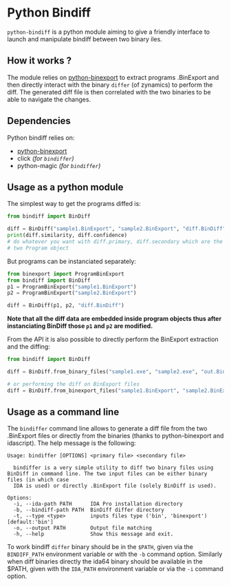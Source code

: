# Python Bindiff

``python-bindiff`` is a python module aiming to give a friendly interface to launch
and manipulate bindiff between two binary iles.

How it works ?
--------------

The module relies on [python-binexport](https://github.com/quarkslab/python-binexport)
to extract programs .BinExport and then directly interact with the binary ``differ``
(of zynamics) to perform the diff. The generated diff file is then correlated
with the two binaries to be able to navigate the changes.

Dependencies
------------

Python bindiff relies on:

* [python-binexport](https://github.com/quarkslab/python-binexport)
* click *(for ``bindiffer``)*
* python-magic *(for ``bindiffer``)*

Usage as a python module
------------------------

The simplest way to get the programs diffed is:

```python
from bindiff import BinDiff

diff = BinDiff("sample1.BinExport", "sample2.BinExport", "diff.BinDiff")
print(diff.similarity, diff.confidence)
# do whatever you want with diff.primary, diff.secondary which are the
# two Program object
```

But programs can be instanciated separately:

```python
from binexport import ProgramBinExport
from bindiff import BinDiff
p1 = ProgramBinExport("sample1.BinExport")
p2 = ProgramBinExport("sample2.BinExport")

diff = BinDiff(p1, p2, "diff.BinDiff")
```

**Note that all the diff data are embedded inside program objects thus
after instanciating BinDiff those ``p1`` and ``p2`` are modified.**

From the API it is also possible to directly perform the BinExport
extraction and the diffing:

```python
from bindiff import BinDiff

diff = BinDiff.from_binary_files("sample1.exe", "sample2.exe", "out.BinDiff")

# or performing the diff on BinExport files
diff = BinDiff.from_binexport_files("sample1.BinExport", "sample2.BinExport", "out.BinDiff")
```

Usage as a command line
-----------------------

The ``bindiffer`` command line allows to generate a diff file from the two
.BinExport files or directly from the binaries (thanks to python-binexport and
idascript). The help message is the following:
    
    Usage: bindiffer [OPTIONS] <primary file> <secondary file>
    
      bindiffer is a very simple utility to diff two binary files using BinDiff in command line. The two input files can be either binary files (in which case
      IDA is used) or directly .BinExport file (solely BinDiff is used).
    
    Options:
      -i, --ida-path PATH      IDA Pro installation directory
      -b, --bindiff-path PATH  BinDiff differ directory
      -t, --type <type>        inputs files type ('bin', 'binexport') [default:'bin']
      -o, --output PATH        Output file matching
      -h, --help               Show this message and exit.

To work bindiff ``differ`` binary should be in the ``$PATH``, given via
the ``BINDIFF_PATH`` environment variable or with the ``-b`` command option.
Similarly when diff binaries directly the ida64 binary should be available
in the $PATH, given with the ``IDA_PATH`` environment variable or via the
``-i`` command option.